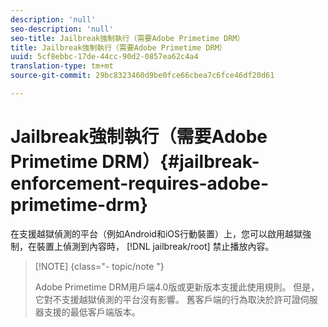 ```yaml
---
description: 'null'
seo-description: 'null'
seo-title: Jailbreak強制執行（需要Adobe Primetime DRM）
title: Jailbreak強制執行（需要Adobe Primetime DRM）
uuid: 5cf8ebbc-17de-44cc-90d2-0857ea62c4a4
translation-type: tm+mt
source-git-commit: 29bc8323460d9be0fce66cbea7c6fce46df20d61

---
```



# Jailbreak強制執行（需要Adobe Primetime DRM）{#jailbreak-enforcement-requires-adobe-primetime-drm}

在支援越獄偵測的平台（例如Android和iOS行動裝置）上，您可以啟用越獄強制，在裝置上偵測到內容時， [!DNL jailbreak/root] 禁止播放內容。

>[!NOTE] {class=&quot;- topic/note &quot;}
>
>Adobe Primetime DRM用戶端4.0版或更新版本支援此使用規則。 但是，它對不支援越獄偵測的平台沒有影響。 舊客戶端的行為取決於許可證伺服器支援的最低客戶端版本。

